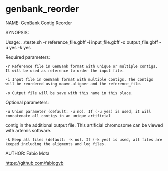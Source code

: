 # genbank_reorder

NAME: GenBank Contig Reorder

SYNOPSIS:

Usage: ../teste.sh -r reference_file.gbff -i input_file.gbff -o output_file.gbff -u yes -k yes

Required parameters:

	-r Reference file in GenBank format with unique or multiple contigs. It will be used as reference to order the input file.
	
	-i Input file in GenBank format with multiple contigs. The contigs will be reordered using mauve-aligner and the reference_file.
	
	-o Output file will be save with this name in this place.

Optional parameters:

	-u Union parameter (default: -u no). If (-u yes) is used, it will concatenate all contigs in an unique artificial 
contig in the additional output file. This artificial chromosome can be viewed with artemis software.

	-k Keep all files (default: -k no). If (-k yes) is used, all files are keeped including the aligments and log files.

AUTHOR: Fabio Mota

https://github.com/fabiogvb
